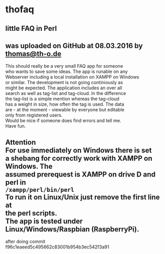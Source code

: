 # thofaq
**little FAQ in Perl**  
---  
  was uploaded on GitHub at 08.03.2016 by thomas@th-o.de  
---  
  This should really be a very small FAQ app for someone  
who wants to save some ideas. The app is runable on any  
Webserver including a local installation on XAMPP on Windows  
or similar. The development is not going continiously as  
might be expected. The application includes an over all  
search as well as tag-list and tag-cloud. In the difference  
the tag-list is a simple mention whereas the tag-cloud  
has a weight in size, how often the tag is used. The data  
are - at the moment - viewable by everyone but editable  
only from registered users.  
Would be nice if someone does find errors and tell me.  
Have fun.  

**Attention**  
For use immediately on Windows there is set  
a shebang for correctly work with XAMPP on Windows. The  
assumed prerequest is XAMPP on drive D and perl in  
`/xampp/perl/bin/perl`  
To run it on Linux/Unix just remove the first line at  
the perl scripts.  
The app is tested under Linux/Windows/Raspbian (RaspberryPi).  
---  
after doing commit  
f96c1eaeed5c495662c83001b954b3ec542f3a91
